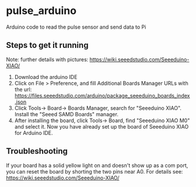# pulse_arduino

Arduino code to read the pulse sensor and send data to Pi

## Steps to get it running
Note: further details with pictures: https://wiki.seeedstudio.com/Seeeduino-XIAO/

1. Download the arduino IDE
2. Click on File > Preference, and fill Additional Boards Manager URLs with the url: https://files.seeedstudio.com/arduino/package_seeeduino_boards_index.json
3. Click Tools-> Board-> Boards Manager, search for "Seeeduino XIAO". Install the "Seeed SAMD Boards" manager.
4. After installing the board, click Tools-> Board, find "Seeeduino XIAO M0" and select it. Now you have already set up the board of Seeeduino XIAO for Arduino IDE.

## Troubleshooting

If your board has a solid yellow light on and doesn't show up as a com port, you can reset the board by shorting the two pins near A0. For details see: https://wiki.seeedstudio.com/Seeeduino-XIAO/
